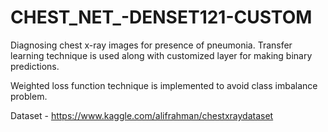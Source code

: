 # CHEST_NET_-DENSET121-CUSTOM
Diagnosing chest x-ray images for presence of pneumonia. Transfer learning technique is used along with customized layer for making binary predictions.

Weighted loss function  technique is implemented to avoid class imbalance problem.

Dataset - https://www.kaggle.com/alifrahman/chestxraydataset
